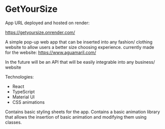 # GetYourSize

App URL deployed and hosted on render:

https://getyoursize.onrender.com/

A simple pop-up web app that can be inserted into any fashion/ clothing website to allow users a better size choosing experience. 
currently made for the website: https://www.aguamaril.com/

In the future will be an API that will be easily integrable into any business/ website

Technologies:

* React 
* TypeScript
* Material UI
* CSS animations

Contains basic styling sheets for the app.
Contains a basic animation library that allows the insertion of basic animation and modifying them using classes.
